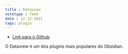 ```yaml
---
title : Dataview
notetype : feed
date : 12-12-2021
tags: plugin
---
```


- [Link para o Github](https://github.com/blacksmithgu/obsidian-dataview)

O Dataview é um dos plugins mais populares do Obsidian.
